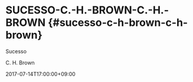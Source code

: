 # SUCESSO-C.-H.-BROWN-C.-H.-BROWN {#sucesso-c-h-brown-c-h-brown}

Sucesso

C. H. Brown

2017-07-14T17:00:00+09:00